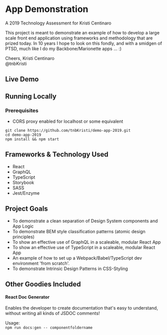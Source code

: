 # App Demonstration
A 2019 Technology Assessment for Kristi Centinaro

This project is meant to demonstrate an example of how to develop a large scale front end application using frameworks and methodology that are prized today.
In 10 years I hope to look on this fondly, and with a smidgen of PTSD, much like I do my Backbone/Marionette apps ... :)


Cheers,
Kristi Centinaro  
@tnbKristi

## Live Demo

## Running Locally

### Prerequisites
- CORS proxy enabled for localhost or some equivalent


`git clone https://github.com/tnbKristi/demo-app-2019.git`  
`cd demo-app-2019`  
`npm install && npm start`  


## Frameworks & Technology Used

- React
- GraphQL
- TypeScript
- Storybook
- SASS
- Jest/Enzyme

## Project Goals

- To demonstrate a clean separation of Design System components and App Logic
- To demonstrate BEM style classification patterns (atomic design principles)
- To show an effective use of GraphQL in a scaleable, modular React App
- To show an effective use of TypeScript in a scaleable, modular React App
- An example of how to set up a Webpack/Babel/TypeScript dev environment 'from scratch'.
- To demonstrate Intrinsic Design Patterns in CSS-Styling

## Other Goodies Included

#### React Doc Generator
Enables the developer to create documentation that's easy to understand, without writing all kinds of JSDOC comments!

Usage:  
`npm run docs:gen -- componentfoldername`

